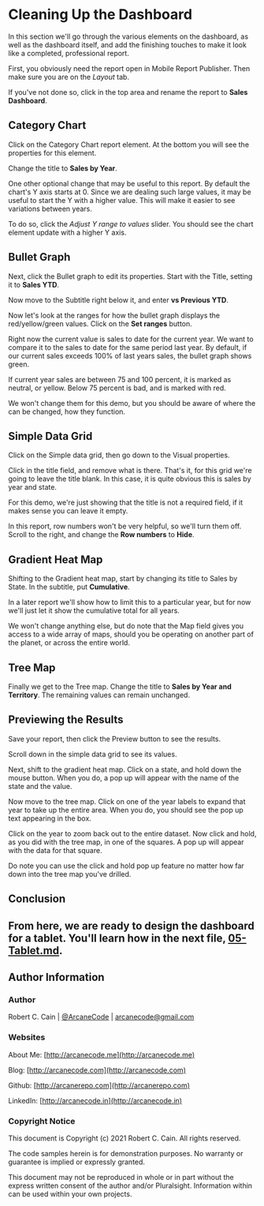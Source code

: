 # Cleaning Up the Dashboard

In this section we'll go through the various elements on the dashboard, as well as the dashboard itself, and add the finishing touches to make it look like a completed, professional report.

First, you obviously need the report open in Mobile Report Publisher. Then make sure you are on the _Layout_ tab.

If you've not done so, click in the top area and rename the report to **Sales Dashboard**.

## Category Chart

Click on the Category Chart report element. At the bottom you will see the properties for this element.

Change the title to **Sales by Year**.

One other optional change that may be useful to this report. By default the chart's Y axis starts at 0. Since we are dealing such large values, it may be useful to start the Y with a higher value. This will make it easier to see variations between years.

To do so, click the _Adjust Y range to values_ slider. You should see the chart element update with a higher Y axis.

## Bullet Graph

Next, click the Bullet graph to edit its properties. Start with the Title, setting it to **Sales YTD**.

Now move to the Subtitle right below it, and enter **vs Previous YTD**.

Now let's look at the ranges for how the bullet graph displays the red/yellow/green values. Click on the **Set ranges** button.

Right now the current value is sales to date for the current year. We want to compare it to the sales to date for the same period last year. By default, if our current sales exceeds 100% of last years sales, the bullet graph shows green.

If current year sales are between 75 and 100 percent, it is marked as neutral, or yellow. Below 75 percent is bad, and is marked with red.

We won't change them for this demo, but you should be aware of where the can be changed, how they function.

## Simple Data Grid

Click on the Simple data grid, then go down to the Visual properties.

Click in the title field, and remove what is there. That's it, for this grid we're going to leave the title blank. In this case, it is quite obvious this is sales by year and state.

For this demo, we're just showing that the title is not a required field, if it makes sense you can leave it empty.

In this report, row numbers won't be very helpful, so we'll turn them off. Scroll to the right, and change the **Row numbers** to **Hide**.

## Gradient Heat Map

Shifting to the Gradient heat map, start by changing its title to Sales by State. In the subtitle, put **Cumulative**.

In a later report we'll show how to limit this to a particular year, but for now we'll just let it show the cumulative total for all years.

We won't change anything else, but do note that the Map field gives you access to a wide array of maps, should you be operating on another part of the planet, or across the entire world.

## Tree Map

Finally we get to the Tree map. Change the title to **Sales by Year and Territory**. The remaining values can remain unchanged.

## Previewing the Results

Save your report, then click the Preview button to see the results.

Scroll down in the simple data grid to see its values.

Next, shift to the gradient heat map. Click on a state, and hold down the mouse button. When you do, a pop up will appear with the name of the state and the value.

Now move to the tree map. Click on one of the year labels to expand that year to take up the entire area. When you do, you should see the pop up text appearing in the box.

Click on the year to zoom back out to the entire dataset. Now click and hold, as you did with the tree map, in one of the squares. A pop up will appear with the data for that square.

Do note you can use the click and hold pop up feature no matter how far down into the tree map you've drilled.

## Conclusion

From here, we are ready to design the dashboard for a tablet. You'll learn how in the next file, [05-Tablet.md](05-Tablet.md).
---

## Author Information

### Author

Robert C. Cain | [@ArcaneCode](https://twitter.com/arcanecode) | arcanecode@gmail.com

### Websites

About Me: [http://arcanecode.me](http://arcanecode.me)

Blog: [http://arcanecode.com](http://arcanecode.com)

Github: [http://arcanerepo.com](http://arcanerepo.com)

LinkedIn: [http://arcanecode.in](http://arcanecode.in)

### Copyright Notice

This document is Copyright (c) 2021 Robert C. Cain. All rights reserved.

The code samples herein is for demonstration purposes. No warranty or guarantee is implied or expressly granted.

This document may not be reproduced in whole or in part without the express written consent of the author and/or Pluralsight. Information within can be used within your own projects.
